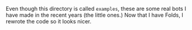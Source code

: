 Even though this directory is called `examples`, these are some real bots I have made in the recent years (the little ones.) 
Now that I have Folds, I rewrote the code so it looks nicer.
